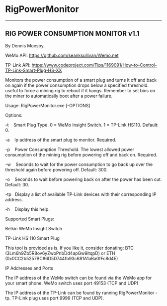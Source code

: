 # RigPowerMonitor
----------------------------------
RIG POWER CONSUMPTION MONITOR v1.1
----------------------------------

By Dennis Moesby.

WeMo API: https://github.com/seanksullivan/Wemo.net

TP-Link API: https://www.codeproject.com/Tips/1169091/How-to-Control-TP-Link-Smart-Plug-HS-XX

Monitors the power consumption of a smart plug and turns it off and back on again if the power consumption drops below a specified threshold. useful to force a mining rig to reboot if it hangs. 
Remember to set bios on the miner to automatically boot after a power failure.

Usage: RigPowerMonitor.exe [-OPTIONS]

Options:

-t&nbsp;&nbsp;&nbsp;&nbsp;Smart Plug Type. 0 = WeMo Insight Switch. 1 = TP-Link HS110. Default: 0.

-a&nbsp;&nbsp;&nbsp;&nbsp;Ip address of the smart plug to monitor. Required.

-p&nbsp;&nbsp;&nbsp;&nbsp;Power Consumption Threshold. The lowest allowed power consumption of the mining rig before powering off and back on. Required.

-w&nbsp;&nbsp;&nbsp;&nbsp;Seconds to wait for the power consumption to go back up over the threshold again before powering off. Default: 300.

-o&nbsp;&nbsp;&nbsp;&nbsp;Seconds to wait before powering back on after the power has been cut. Default: 30.

-tp&nbsp;&nbsp;&nbsp;Display a list of available TP-Link devices with their corresponding IP address.

-h&nbsp;&nbsp;&nbsp;&nbsp;Display this help.

Supported Smart Plugs:

Belkin WeMo Insight Switch

TP-Link HS 110 Smart Plug

This tool is provided as is. If you like it, consider donating:
BTC (3Lm6h9Zb5R8ov6yZwoPnbDd4apGw9itqpD) or ETH (0x0CC2b5257BC86D5D744fb93c681A1aBa0fFc8d4E)


IP Addresses and Ports

The IP address of the WeMo switch can be found via the WeMo app for your smart phone. WeMo switch uses port 49153 (TCP and UDP)

The IP address of the TP-Link can be found by running RigPowerMonitor -tp. TP-Link plug uses port 9999 (TCP and UDP).
